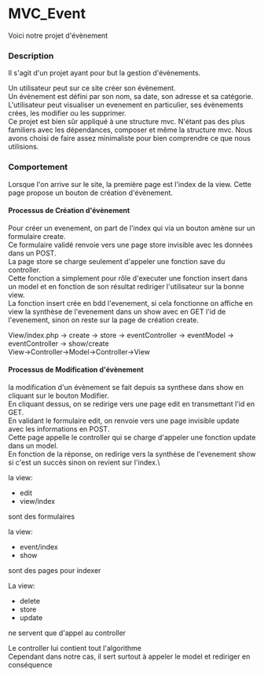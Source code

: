 # MVC_Event

Voici notre projet d'évènement

### Description

Il s'agit d'un projet ayant pour but la gestion d'évènements.

Un utilisateur peut sur ce site créer son évènement.\
Un évènement est défini par son nom, sa date, son adresse et sa catégorie.\
L'utilisateur peut visualiser un evenement en particulier, ses évènements crées, les modifier ou les supprimer.\
Ce projet est bien sûr appliqué à une structure mvc.
N'étant pas des plus familiers avec les dépendances, composer et même la structure mvc.
Nous avons choisi de faire assez minimaliste pour bien comprendre ce que nous utilisions.

### Comportement

Lorsque l'on arrive sur le site, la première page est l'index de la view.
Cette page propose un bouton de création d'évènement.

#### Processus de Création d'évènement

Pour créer un evenement, on part de l'index qui via un bouton amène sur un formulaire create.\
Ce formulaire validé renvoie vers une page store invisible avec les données dans un POST.\
La page store se charge seulement d'appeler une fonction save du controller.\
Cette fonction a simplement pour rôle d'executer une fonction insert dans un model et en fonction de son résultat rediriger l'utilisateur sur la bonne view.\
La fonction insert crée en bdd l'evenement, si cela fonctionne on affiche en view la synthèse de l'evenement dans un show avec en GET l'id de l'evenement, sinon on reste sur la page de création create.

View/index.php -> create -> store -> eventController -> eventModel -> eventController -> show/create\
View->Controller->Model->Controller->View
#### Processus de Modification d'évènement

la modification d'un évènement se fait depuis sa synthese dans show en cliquant sur le bouton Modifier.\
En cliquant dessus, on se redirige vers une page edit en transmettant l'id en GET.\
En validant le formulaire edit, on renvoie vers une page invisible update avec les informations en POST.\
Cette page appelle le controller qui se charge d'appeler une fonction update dans un model.\
En fonction de la réponse, on redirige vers la synthèse de l'evenement show si c'est un succès sinon on revient sur l'index.\

la view:
* edit
* view/index

sont des formulaires

la view:
* event/index
* show

sont des pages pour indexer

La view: 
* delete
* store
* update

ne servent que d'appel au controller

Le controller lui contient tout l'algorithme\
Cependant dans notre cas, il sert surtout à appeler le model et rediriger en conséquence
